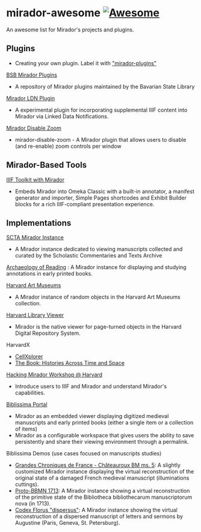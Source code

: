 
# mirador-awesome [![Awesome](https://cdn.rawgit.com/sindresorhus/awesome/d7305f38d29fed78fa85652e3a63e154dd8e8829/media/badge.svg)](https://github.com/sindresorhus/awesome)

An awesome list for Mirador's projects and plugins.

## Plugins

* Creating your own plugin. Label it with ["mirador-plugins"](https://github.com/search?q=topic%3Amirador-plugins&type=Repositories)

[BSB Mirador Plugins](https://github.com/dbmdz/mirador-plugins)
* A repository of Mirador plugins maintained by the Bavarian State Library

[Mirador LDN Plugin](https://github.com/jeffreycwitt/mirador-ldn-plugin)
* A experimental plugin for incorporating supplemental IIIF content into Mirador via Linked Data Notifications.

[Mirador Disable Zoom](https://github.com/UCLALibrary/mirador-disable-zoom)
* mirador-disable-zoom - A Mirador plugin that allows users to disable (and re-enable) zoom controls per window

## Mirador-Based Tools

[IIIF Toolkit with Mirador](https://github.com/utlib/IiifItems)
* Embeds Mirador into Omeka Classic with a built-in annotator, a manifest generator and importer, Simple Pages shortcodes and Exhibit Builder blocks for a rich IIIF-compliant presentation experience.

## Implementations

[SCTA Mirador Instance](http://mirador.scta.info)
* A Mirador instance dedicated to viewing manuscripts collected and curated by the Scholastic Commentaries and Texts Archive

[Archaeology of Reading](http://archaeologyofreading.org/viewer/) : A Mirador instance for displaying and studying annotations in early printed books.

[Harvard Art Museums](http://apps.harvardartmuseums.org/mirador/)
* A Mirador instance of random objects in the Harvard Art Museums collection.

[Harvard Library Viewer](https://iiif.lib.harvard.edu/manifests/view/drs:5981093$9b)
* Mirador is the native viewer for page-turned objects in the Harvard Digital Repository System.

HarvardX
* [CellXplorer](https://courses.edx.org/courses/course-v1:HarvardX+MCB64.1x+2T2016/d16e07a5cec442eeb7cd9dfcb695dce0/)
* [The Book: Histories Across Time and Space](https://www.edx.org/book-histories-across-time-space-0)

[Hacking Mirador Workshop @ Harvard](http://darthcrimson.org/hacking-mirador/)
* Introduce users to IIIF and Mirador and understand Mirador's capabilities.

[Biblissima Portal](http://biblissima.fr)
* Mirador as an embedded viewer displaying digitized medieval manuscripts and early printed books (either a single item or a collection of items)
* Mirador as a configurable workspace that gives users the ability to save persistently and share their viewing environment through a permalink.

Biblissima Demos (use cases focused on manuscripts studies)
* [Grandes Chroniques de France - Châteauroux BM ms. 5](http://demos.biblissima-condorcet.fr/chateauroux/demo/): A slightly customized Mirador instance displaying the virtual reconstruction of the original state of a damaged French medieval manuscript (illuminations cuttings).
* [Proto-BBMN 1713](http://demos.biblissima-condorcet.fr/bbmn-1713/mirador/): A Mirador instance showing a virtual reconstruction of the primitive state of the Bibliotheca bibliothecarum manuscriptorum nova (in 1713).
* [Codex Florus "dispersus"](http://demos.biblissima-condorcet.fr/florus/florus-dispersus/mirador/): A Mirador instance showing the virtual reconstruction of a dispersed manuscript of letters and sermons by Augustine (Paris, Geneva, St. Petersburg).
